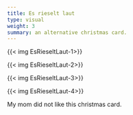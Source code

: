 ```yaml
---
title: Es rieselt laut
type: visual
weight: 3
summary: an alternative christmas card.
---
```

{{< img EsRieseltLaut-1>}}

{{< img EsRieseltLaut-2>}}

{{< img EsRieseltLaut-3>}}

{{< img EsRieseltLaut-4>}}

My mom did not like this christmas card.
